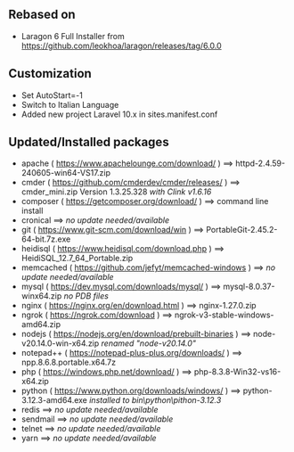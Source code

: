 ## Rebased on

* Laragon 6 Full Installer from  https://github.com/leokhoa/laragon/releases/tag/6.0.0

## Customization

* Set AutoStart=-1
* Switch to Italian Language
* Added new project Laravel 10.x in sites.manifest.conf

## Updated/Installed packages

* apache ( https://www.apachelounge.com/download/ ) ==> httpd-2.4.59-240605-win64-VS17.zip
* cmder ( https://github.com/cmderdev/cmder/releases/ ) ==> cmder_mini.zip Version 1.3.25.328 _with Clink v1.6.16_
* composer ( https://getcomposer.org/download/ ) ==> command line install
* cronical ==> _no update needed/available_
* git ( https://www.git-scm.com/download/win ) ==> PortableGit-2.45.2-64-bit.7z.exe
* heidisql ( https://www.heidisql.com/download.php ) ==> HeidiSQL_12.7_64_Portable.zip
* memcached ( https://github.com/jefyt/memcached-windows ) ==> _no update needed/available_
* mysql ( https://dev.mysql.com/downloads/mysql/ ) ==> mysql-8.0.37-winx64.zip _no PDB files_
* nginx ( https://nginx.org/en/download.html ) ==> nginx-1.27.0.zip
* ngrok ( https://ngrok.com/download ) ==> ngrok-v3-stable-windows-amd64.zip
* nodejs ( https://nodejs.org/en/download/prebuilt-binaries ) ==> node-v20.14.0-win-x64.zip _renamed "node-v20.14.0"_
* notepad++ ( https://notepad-plus-plus.org/downloads/ ) ==> npp.8.6.8.portable.x64.7z
* php ( https://windows.php.net/download/ ) ==> php-8.3.8-Win32-vs16-x64.zip
* python ( https://www.python.org/downloads/windows/ ) ==> python-3.12.3-amd64.exe _installed to bin\python\pithon-3.12.3_
* redis ==> _no update needed/available_
* sendmail ==> _no update needed/available_
* telnet ==> _no update needed/available_
* yarn ==> _no update needed/available_
